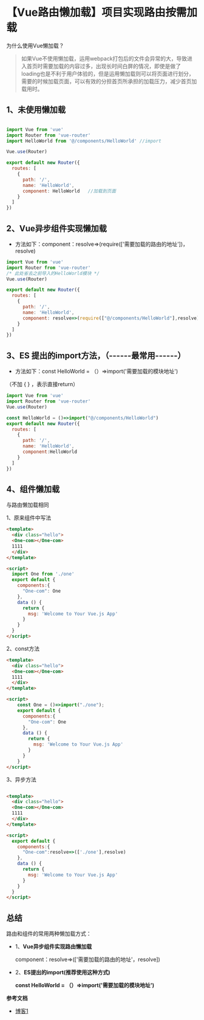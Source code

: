 # 【Vue路由懒加载】项目实现路由按需加载

为什么使用Vue懒加载？

> 如果Vue不使用懒加载，运用webpack打包后的文件会异常的大，导致进入首页时需要加载的内容过多，出现长时间白屏的情况，即使是做了loading也是不利于用户体验的，但是运用懒加载则可以将页面进行划分，需要的时候加载页面，可以有效的分担首页所承担的加载压力，减少首页加载用时。


## 1、未使用懒加载
```javascript

import Vue from 'vue'
import Router from 'vue-router'
import HelloWorld from '@/components/HelloWorld' //import

Vue.use(Router)

export default new Router({
  routes: [
    {
      path: '/',
      name: 'HelloWorld',
      component: HelloWorld   //加载到页面
    }
  ]
})
```


##  2、Vue异步组件实现懒加载

- 方法如下：component：resolve=>(require(['需要加载的路由的地址'])，resolve)

```javascript
import Vue from 'vue'
import Router from 'vue-router'
/* 此处省去之前导入的HelloWorld模块 */
Vue.use(Router)

export default new Router({
  routes: [
    {
      path: '/',
      name: 'HelloWorld',
      component: resolve=>(require(["@/components/HelloWorld"],resolve))
    }
  ]
})
```

## 3、ES 提出的import方法，**（------最常用------）**

- 方法如下：const HelloWorld = （）=>import('需要加载的模块地址')

（不加 { } ，表示直接return）

```javascript
import Vue from 'vue'
import Router from 'vue-router'
Vue.use(Router)

const HelloWorld = ()=>import("@/components/HelloWorld")
export default new Router({
  routes: [
    {
      path: '/',
      name: 'HelloWorld',
      component:HelloWorld
    }
  ]
})
```


##  4、组件懒加载
与路由懒加载相同

1、原来组件中写法

```html
<template>
  <div class="hello">
  <One-com></One-com>
  1111
  </div>
</template>

<script> 
  import One from './one'
  export default {
    components:{
      "One-com": One
    },
    data () {
      return {
        msg: 'Welcome to Your Vue.js App'
      }
    }
  }
</script>
```

2、const方法

```html
<template>
  <div class="hello">
  <One-com></One-com>
  1111
  </div>
</template>

<script> 
    const One = ()=>import("./one");
    export default {
      components:{
        "One-com": One
      },
      data () {
        return {
          msg: 'Welcome to Your Vue.js App'
        }
      }
    }
</script>
```

3、异步方法

```html

<template>
  <div class="hello">
  <One-com></One-com>
  1111
  </div>
</template>

<script>
  export default {
    components:{
      "One-com":resolve=>(['./one'],resolve)
    },
    data () {
      return {
        msg: 'Welcome to Your Vue.js App'
      }
    }
  }
</script>
```



## **总结**

路由和组件的常用两种懒加载方式：

- 1、**Vue异步组件实现路由懒加载**

    component：resolve=>(['需要加载的路由的地址'，resolve])

- 2、**ES提出的import(推荐使用这种方式)**

   **const HelloWorld = （）=>import('需要加载的模块地址')**



**参考文档**

  - [博客1](https://www.cnblogs.com/xiaoxiaoxun/p/11001884.html)